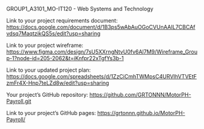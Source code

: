 GROUP1_A3101_MO-IT120 - Web Systems and Technology

Link to your project requirements document: https://docs.google.com/document/d/1B3ps5wAbAuOGoCVUnAAIL7CBCAfvdsq7MaqtzikQS5s/edit?usp=sharing

Link to your project wireframe: https://www.figma.com/design/7sU5XXrngNtvU0fv6Al7M9/Wireframe_Group-1?node-id=205-2062&t=iKnfpr22xTgfYs3b-1

Link to your updated project plan: https://docs.google.com/spreadsheets/d/1ZzCiCmhTWMpsC4URVIhVTVEtFzmFr4X-Hnp7teLZd8w/edit?usp=sharing

Your project’s GitHub repository: https://github.com/GRTONNN/MotorPH-Payroll.git

Link to your project’s GitHub pages: https://grtonnn.github.io/MotorPH-Payroll/
